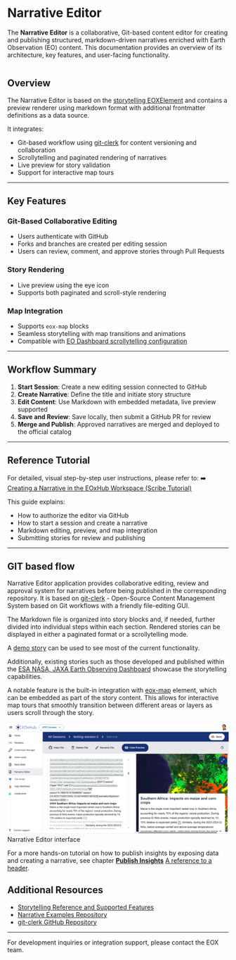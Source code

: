 # Narrative Editor

The **Narrative Editor** is a collaborative, Git-based content editor for creating and publishing structured, markdown-driven narratives enriched with Earth Observation (EO) content. This documentation provides an overview of its architecture, key features, and user-facing functionality.

```{note} Like any other application the Narrative Editor might not be available in your EOxHub Workspace. Contact your workspace admin to change this.
```

## Overview

The Narrative Editor is based on the [storytelling EOXElement](https://eox-a.github.io/EOxElements/?path=/story/elements-eox-storytelling--markdown-with-editor) and contains a preview renderer using markdown format with additional frontmatter definitions as a data source.

It integrates:

- Git-based workflow using [git-clerk](https://github.com/eoxgit/git-clerk) for content versioning and collaboration
- Scrollytelling and paginated rendering of narratives
- Live preview for story validation
- Support for interactive map tours

--- 
## Key Features

### Git-Based Collaborative Editing
- Users authenticate with GitHub
- Forks and branches are created per editing session
- Users can review, comment, and approve stories through Pull Requests

### Story Rendering
- Live preview using the eye icon
- Supports both paginated and scroll-style rendering

### Map Integration
- Supports `eox-map` blocks
- Seamless storytelling with map transitions and animations
- Compatible with [EO Dashboard scrollytelling configuration](https://eodash.org/storytelling.html)

---


## Workflow Summary

1. **Start Session**: Create a new editing session connected to GitHub
2. **Create Narrative**: Define the title and initiate story structure
3. **Edit Content**: Use Markdown with embedded metadata, live preview supported
4. **Save and Review**: Save locally, then submit a GitHub PR for review
5. **Merge and Publish**: Approved narratives are merged and deployed to the official catalog

---

## Reference Tutorial

For detailed, visual step-by-step user instructions, please refer to:
➡️ [Creating a Narrative in the EOxHub Workspace (Scribe Tutorial)](https://scribehow.com/shared/Creating_a_Narrative_in_the_EOxHub_Workspace__OdlaaI1XRteoURL6uyIIqg)

This guide explains:
- How to authorize the editor via GitHub
- How to start a session and create a narrative
- Markdown editing, preview, and map integration
- Submitting stories for review and publishing

---

## GIT based flow

Narrative Editor application provides collaborative editing, review and approval system for narratives before being published in the corresponding repository. It is based on [git-clerk](https://github.com/EOX-A/git-clerk) - Open-Source Content Management System based on Git workflows with a friendly file-editing GUI.

The Markdown file is organized into story blocks and, if needed, further divided into individual steps within each section. Rendered stories can be displayed in either a paginated format or a scrollytelling mode.

A [demo story](https://eox-a.github.io/EOxElements/?path=/story/elements-eox-storytelling--markdown-with-editor) can be used to see most of the current functionality.

Additionally, existing stories such as those developed and published within the [ESA NASA, JAXA Earth Observing Dashboard](https://github.com/ESA-eodashboards/eodashboard-narratives) showcase the storytelling capabilities. 

A notable feature is the built-in integration with [eox-map](https://eox-a.github.io/EOxElements/?path=/docs/elements-eox-map--docs) element, which can be embedded as part of the story content. This allows for interactive map tours that smoothly transition between different areas or layers as users scroll through the story.

![narrative_editor](assets/narrative_editor.png)
Narrative Editor interface 


For a more hands-on tutorial on how to publish insights by exposing data and creating a narrative, see chapter [**Publish Insights**](../use_cases/publish_insights.md)
[A reference to a header](#targeting-headers).



## Additional Resources

- [Storytelling Reference and Supported Features](https://eodash.org/storytelling.html)
- [Narrative Examples Repository](https://github.com/gtif-cerulean/cif-stories)
- [git-clerk GitHub Repository](https://github.com/eoxgit/git-clerk)

---

For development inquiries or integration support, please contact the EOX team.

